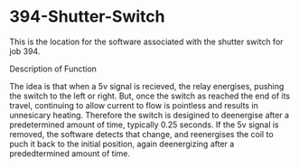 # 394-Shutter-Switch

This is the location for the software associated with the shutter switch for job 394.

Description of Function

The idea is that when a 5v signal is recieved, the relay energises, pushing the switch to the left or right.
But, once the switch as reached the end of its travel, continuing to allow current to flow is pointless and results in unnesicary heating.
Therefore the switch is desigined to deenergise after a predetermined amount of time, typically 0.25 seconds.
If the 5v signal is removed, the software detects that change, and reenergises the coil to puch it back to the initial position,
again deenergizing after a prededtermined amount of time.


